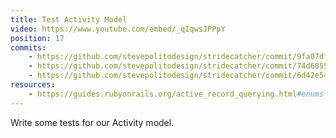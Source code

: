 ```yaml
---
title: Test Activity Model
video: https://www.youtube.com/embed/_qIqwsJPPpY
position: 17
commits:
    - https://github.com/stevepolitodesign/stridecatcher/commit/9fa07dfe7605f8dc5a70bb9e897b74d2e7872539
    - https://github.com/stevepolitodesign/stridecatcher/commit/74d60559af5d43a0a3b68289b5ba96e5778f7d0f
    - https://github.com/stevepolitodesign/stridecatcher/commit/6d42e542e1754f72343dff8f1333b8c76f9db1b5
resources:
    - https://guides.rubyonrails.org/active_record_querying.html#enums
---
```

Write some tests for our Activity model.
